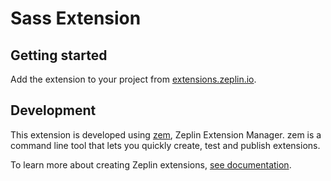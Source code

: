 # Sass Extension

<!--- Sample description --->

## Getting started

Add the extension to your project from [extensions.zeplin.io](https://extensions.zeplin.io).

<!--- Template for output section
## Output

```
sample code snippet
```
-->

<!--- Template for options section
## Options

#### Sample option

Sample option providing sample functionality.

--->

## Development

This extension is developed using [zem](https://github.com/zeplin/zem), Zeplin Extension Manager. zem is a command line tool that lets you quickly create, test and publish extensions.

To learn more about creating Zeplin extensions, [see documentation](https://github.com/zeplin/zeplin-extension-documentation).
